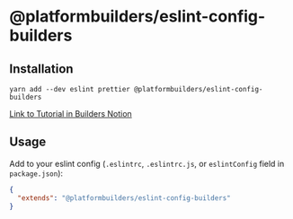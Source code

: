 # @platformbuilders/eslint-config-builders

## Installation

```
yarn add --dev eslint prettier @platformbuilders/eslint-config-builders
```

[Link to Tutorial in Builders Notion](https://www.notion.so/platformbuilders/Config-global-de-ESLint-6955348e62ee48139aa7bdd42201de8b?pvs=4)

## Usage

Add to your eslint config (`.eslintrc`, `.eslintrc.js`, or `eslintConfig` field in `package.json`):

```json
{
  "extends": "@platformbuilders/eslint-config-builders"
}
```
